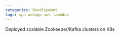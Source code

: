 ```yaml
---
categories: Development
tags: spa webapp aws lambdax
---
```



Deployed scalable Zookeeper/Kafka clusters on K8s



